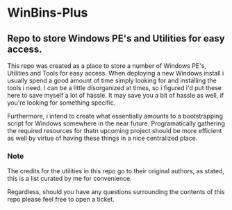 # WinBins-Plus
Repo to store Windows PE's and Utilities for easy access.
----------------------------------------------------------

This repo was created as a place to store a number of Windows PE's, Utilities and Tools for easy access. When deploying a new Windows install i usually spend a good amount of time simply looking for and installing the tools i need. I can be a little disorganized at times, so i figured i'd put these here to save myself a lot of hassle. It may save you a bit of hassle as well, if you're looking for something specific.

Furthermore, i intend to create what essentially amounts to a bootstrapping script for Windows somewhere in the near future. Programatically gathering the required resources for thatn upcoming project should be more efficient as well by virtue of having these things in a nice centralized place.

### Note

The credits for the utilities in this repo go to their original authors, as stated, this is a list curated by me for convenience.

Regardless, should you have any questions surrounding the contents of this repo please feel free to open a ticket.
